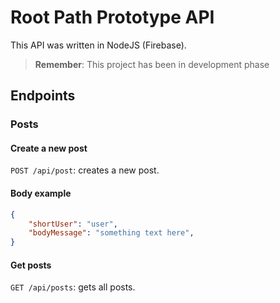 # Root Path Prototype API

This API was written in NodeJS (Firebase).

> **Remember**: This project has been in development phase

## Endpoints

### Posts

#### Create a new post

`POST /api/post`: creates a new post.

#### Body example

```JSON
{
    "shortUser": "user",
    "bodyMessage": "something text here",
}
```

#### Get posts

`GET /api/posts`: gets all posts.
